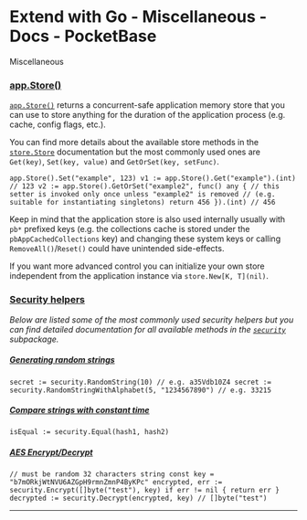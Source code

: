 # Extend with Go - Miscellaneous - Docs - PocketBase
Miscellaneous

### [app.Store()](#app-store)

[`app.Store()`](https://pkg.go.dev/github.com/pocketbase/pocketbase/core#BaseApp.Store) returns a concurrent-safe application memory store that you can use to store anything for the duration of the application process (e.g. cache, config flags, etc.).

You can find more details about the available store methods in the [`store.Store`](https://pkg.go.dev/github.com/pocketbase/pocketbase/tools/store#Store) documentation but the most commonly used ones are `Get(key)`, `Set(key, value)` and `GetOrSet(key, setFunc)`.

`app.Store().Set("example", 123) v1 := app.Store().Get("example").(int) // 123 v2 := app.Store().GetOrSet("example2", func() any { // this setter is invoked only once unless "example2" is removed // (e.g. suitable for instantiating singletons) return 456 }).(int) // 456`

Keep in mind that the application store is also used internally usually with `pb*` prefixed keys (e.g. the collections cache is stored under the `pbAppCachedCollections` key) and changing these system keys or calling `RemoveAll()`/`Reset()` could have unintended side-effects.

If you want more advanced control you can initialize your own store independent from the application instance via `store.New[K, T](nil)`.

### [Security helpers](#security-helpers)

_Below are listed some of the most commonly used security helpers but you can find detailed documentation for all available methods in the [`security`](https://pkg.go.dev/github.com/pocketbase/pocketbase/tools/security) subpackage._

##### [Generating random strings](#generating-random-strings)

`secret := security.RandomString(10) // e.g. a35Vdb10Z4 secret := security.RandomStringWithAlphabet(5, "1234567890") // e.g. 33215`

##### [Compare strings with constant time](#compare-strings-with-constant-time)

`isEqual := security.Equal(hash1, hash2)`

##### [AES Encrypt/Decrypt](#aes-encryptdecrypt)

`// must be random 32 characters string const key = "b7mORkjWtNVU6AZGpH9rmnZmnP4ByKPc" encrypted, err := security.Encrypt([]byte("test"), key) if err != nil { return err } decrypted := security.Decrypt(encrypted, key) // []byte("test")`

* * *
